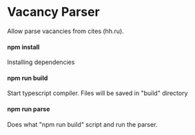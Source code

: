 # Vacancy Parser

Allow parse vacancies from cites (hh.ru).

#### npm install
Installing dependencies

#### npm run build
Start typescript compiler. Files will be saved in "build" directory

#### npm run parse
Does what "npm run build" script and run the parser.